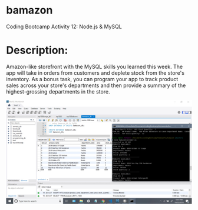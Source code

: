 # bamazon
Coding Bootcamp Activity 12: Node.js & MySQL

# Description: 
Amazon-like storefront with the MySQL skills you learned this week. The app will take in orders from customers and deplete stock from the store's inventory. As a bonus task, you can program your app to track product sales across your store's departments and then provide a summary of the highest-grossing departments in the store.

![Image of Node App showing products from database](https://github.com/kkasperek/bamazon/blob/master/images/products-listed.jpg?raw=true)
      
